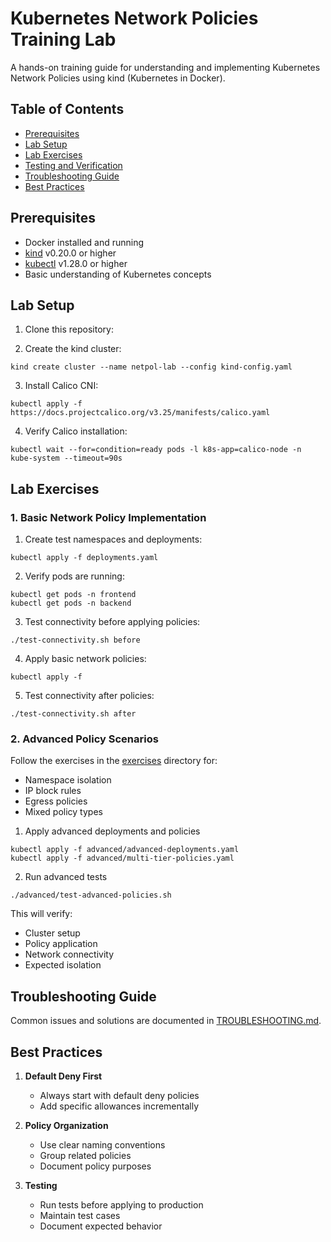 # Kubernetes Network Policies Training Lab

A hands-on training guide for understanding and implementing Kubernetes Network Policies using kind (Kubernetes in Docker).

## Table of Contents
- [Prerequisites](#prerequisites)
- [Lab Setup](#lab-setup)
- [Lab Exercises](#lab-exercises)
- [Testing and Verification](#testing-and-verification)
- [Troubleshooting Guide](#troubleshooting-guide)
- [Best Practices](#best-practices)

## Prerequisites

- Docker installed and running
- [kind](https://kind.sigs.k8s.io/docs/user/quick-start/#installation) v0.20.0 or higher
- [kubectl](https://kubernetes.io/docs/tasks/tools/install-kubectl/) v1.28.0 or higher
- Basic understanding of Kubernetes concepts

## Lab Setup

1. Clone this repository:

2. Create the kind cluster:
```
kind create cluster --name netpol-lab --config kind-config.yaml
```

3. Install Calico CNI:
```
kubectl apply -f https://docs.projectcalico.org/v3.25/manifests/calico.yaml
```

4. Verify Calico installation:
```
kubectl wait --for=condition=ready pods -l k8s-app=calico-node -n kube-system --timeout=90s
```

## Lab Exercises

### 1. Basic Network Policy Implementation

1. Create test namespaces and deployments:
```
kubectl apply -f deployments.yaml
```

2. Verify pods are running:
```
kubectl get pods -n frontend
kubectl get pods -n backend
```

3. Test connectivity before applying policies:
```
./test-connectivity.sh before
```

4. Apply basic network policies:
```
kubectl apply -f 
```

5. Test connectivity after policies:
```
./test-connectivity.sh after
```

### 2. Advanced Policy Scenarios

Follow the exercises in the [exercises](./exercises/) directory for:
- Namespace isolation
- IP block rules
- Egress policies
- Mixed policy types

1.  Apply advanced deployments and policies

```
kubectl apply -f advanced/advanced-deployments.yaml
kubectl apply -f advanced/multi-tier-policies.yaml
```

2.  Run advanced tests
```
./advanced/test-advanced-policies.sh
```

This will verify:
- Cluster setup
- Policy application
- Network connectivity
- Expected isolation

## Troubleshooting Guide

Common issues and solutions are documented in [TROUBLESHOOTING.md](./docs/TROUBLESHOOTING.md).

## Best Practices

1. **Default Deny First**
   - Always start with default deny policies
   - Add specific allowances incrementally

2. **Policy Organization**
   - Use clear naming conventions
   - Group related policies
   - Document policy purposes

3. **Testing**
   - Run tests before applying to production
   - Maintain test cases
   - Document expected behavior

